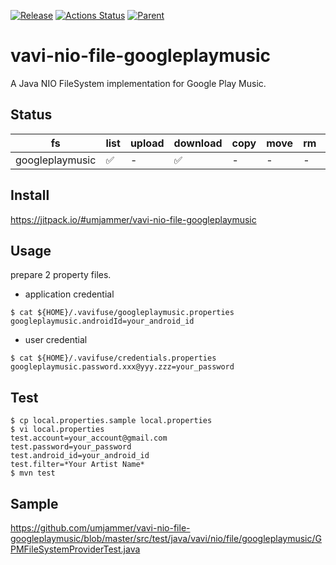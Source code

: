 [![Release](https://jitpack.io/v/umjammer/vavi-nio-file-googleplaymusic.svg)](https://jitpack.io/#umjammer/vavi-nio-file-googleplaymusic) [![Actions Status](https://github.com/umjammer/vavi-nio-file-googleplaymusic/workflows/Java%20CI/badge.svg)](https://github.com/umjammer/vavi-nio-file-googleplaymusic/actions) [![Parent](https://img.shields.io/badge/Parent-vavi--apps--fuse-pink)](https://github.com/umjammer/vavi-apps-fuse)

# vavi-nio-file-googleplaymusic

A Java NIO FileSystem implementation for Google Play Music.

## Status

| fs        | list | upload | download | copy | move | rm | mkdir | cache | watch | library |
|-----------|------|--------|----------|------|------|----|-------|-------|-------|---------|
| googleplaymusic | ✅   | -    | ✅      | -   | -   | - | -    | -    | -     | [gplaymusic](https://github.com/umjammer/gplaymusic) |

## Install

https://jitpack.io/#umjammer/vavi-nio-file-googleplaymusic

## Usage

prepare 2 property files.

 * application credential

```shell
$ cat ${HOME}/.vavifuse/googleplaymusic.properties
googleplaymusic.androidId=your_android_id
```

 * user credential

```shell
$ cat ${HOME}/.vavifuse/credentials.properties
googleplaymusic.password.xxx@yyy.zzz=your_password
```

## Test

```shell
$ cp local.properties.sample local.properties
$ vi local.properties
test.account=your_account@gmail.com
test.password=your_password
test.android_id=your_android_id
test.filter=*Your Artist Name*
$ mvn test
```

## Sample

https://github.com/umjammer/vavi-nio-file-googleplaymusic/blob/master/src/test/java/vavi/nio/file/googleplaymusic/GPMFileSystemProviderTest.java
